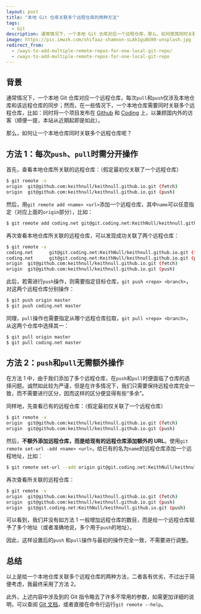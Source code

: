```yaml
---
layout: post
title: "本地 Git 仓库关联多个远程仓库的两种方法"
tags:
  - Git
description: 通常情况下，一个本地 Git 仓库对应一个远程仓库，那么，如何使其同时关联多个远程仓库呢？
image: https://pic.imwzk.com/shifaaz-shamoon-sLAk1guBG90-unsplash.jpg
redirect_from:
  - /ways-to-add-multiple-remote-repos-for-one-local-git-repo/
  - /ways-to-add-multiple-remote-repos-for-one-local-git-repo
---
```


## 背景

通常情况下，一个本地 Git 仓库对应一个远程仓库，每次`pull`和`push`仅涉及本地仓库和该远程仓库的同步；然而，在一些情况下，一个本地仓库需要同时关联多个远程仓库，比如：同时将一个项目发布在 [Github](https://github.com/) 和 [Coding](https://coding.net/) 上，以兼顾国内外的访客（顺便一提，本站从近期起即是如此）。

那么，如何让一个本地仓库同时关联多个远程仓库呢？

## 方法 1：每次`push`、`pull`时需分开操作

首先，查看本地仓库所关联的远程仓库：（假定最初仅关联了一个远程仓库）

```bash
$ git remote -v
origin  git@github.com:keithnull/keithnull.github.io.git (fetch)
origin  git@github.com:keithnull/keithnull.github.io.git (push)
```

然后，用`git remote add <name> <url>`添加一个远程仓库，其中`name`可以任意指定（对应上面的`origin`部分），比如：

```bash
$ git remote add coding.net git@git.coding.net:KeithNull/keithnull.github.io.git
```

再次查看本地仓库所关联的远程仓库，可以发现成功关联了两个远程仓库：

```bash
$ git remote -v
coding.net      git@git.coding.net:KeithNull/keithnull.github.io.git (fetch)
coding.net      git@git.coding.net:KeithNull/keithnull.github.io.git (push)
origin  git@github.com:keithnull/keithnull.github.io.git (fetch)
origin  git@github.com:keithnull/keithnull.github.io.git (push)
```

此后，若需进行`push`操作，则需要指定目标仓库，`git push <repo> <branch>`，对这两个远程仓库分别操作：

```bash
$ git push origin master
$ git push coding.net master
```

同理，`pull`操作也需要指定从哪个远程仓库拉取，`git pull <repo> <branch>`，从这两个仓库中选择其一：

```bash
$ git pull origin master
$ git pull coding.net master
```

## 方法 2：`push`和`pull`无需额外操作

在方法 1 中，由于我们添加了多个远程仓库，在`push`和`pull`时便面临了仓库的选择问题。诚然如此较为严谨，但是在许多情况下，我们只需要保持远程仓库完全一致，而不需要进行区分，因而这样的区分便显得有些“多余”。

同样地，先查看已有的远程仓库：（假定最初仅关联了一个远程仓库）

```bash
$ git remote -v
origin  git@github.com:keithnull/keithnull.github.io.git (fetch)
origin  git@github.com:keithnull/keithnull.github.io.git (push)
```

然后，**不额外添加远程仓库，而是给现有的远程仓库添加额外的 URL**。使用`git remote set-url -add <name> <url>`，给已有的名为`name`的远程仓库添加一个远程地址，比如：

```bash
$ git remote set-url --add origin git@git.coding.net:KeithNull/keithnull.github.io.git
```

再次查看所关联的远程仓库：

```bash
$ git remote -v
origin  git@github.com:keithnull/keithnull.github.io.git (fetch)
origin  git@github.com:keithnull/keithnull.github.io.git (push)
origin  git@git.coding.net:KeithNull/keithnull.github.io.git (push)
```

可以看到，我们并没有如方法 1 一般增加远程仓库的数目，而是给一个远程仓库赋予了多个地址（或者准确地说，多个用于`push`的地址）。

因此，这样设置后的`push` 和`pull`操作与最初的操作完全一致，不需要进行调整。

## 总结

以上是给一个本地仓库关联多个远程仓库的两种方法，二者各有优劣，不过出于简便考虑，我最终采用了方法 2。

此外，上述内容中涉及到的 Git 指令略去了许多不常用的参数，如需更加详细的说明，可以查阅 [Git 文档](https://git-scm.com/docs/git-remote)，或者直接在命令行运行`git remote --help`。
